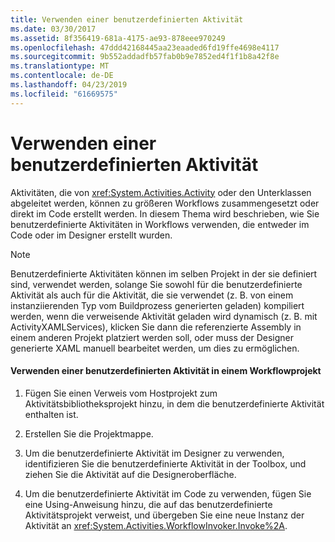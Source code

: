 ```yaml
---
title: Verwenden einer benutzerdefinierten Aktivität
ms.date: 03/30/2017
ms.assetid: 8f356419-681a-4175-ae93-878eee970249
ms.openlocfilehash: 47ddd42168445aa23eaaded6fd19ffe4698e4117
ms.sourcegitcommit: 9b552addadfb57fab0b9e7852ed4f1f1b8a42f8e
ms.translationtype: MT
ms.contentlocale: de-DE
ms.lasthandoff: 04/23/2019
ms.locfileid: "61669575"
---
```

# <a name="using-a-custom-activity"></a>Verwenden einer benutzerdefinierten Aktivität
Aktivitäten, die von <xref:System.Activities.Activity> oder den Unterklassen abgeleitet werden, können zu größeren Workflows zusammengesetzt oder direkt im Code erstellt werden. In diesem Thema wird beschrieben, wie Sie benutzerdefinierte Aktivitäten in Workflows verwenden, die entweder im Code oder im Designer erstellt wurden.  
  
> [!NOTE]
>  Benutzerdefinierte Aktivitäten können im selben Projekt in der sie definiert sind, verwendet werden, solange Sie sowohl für die benutzerdefinierte Aktivität als auch für die Aktivität, die sie verwendet (z. B. von einem instanziierenden Typ vom Buildprozess generierten geladen) kompiliert werden, wenn die verweisende Aktivität geladen wird dynamisch (z. B. mit ActivityXAMLServices), klicken Sie dann die referenzierte Assembly in einem anderen Projekt platziert werden soll, oder muss der Designer generierte XAML manuell bearbeitet werden, um dies zu ermöglichen.  
  
#### <a name="using-a-custom-activity-to-a-workflow-project"></a>Verwenden einer benutzerdefinierten Aktivität in einem Workflowprojekt  
  
1. Fügen Sie einen Verweis vom Hostprojekt zum Aktivitätsbibliotheksprojekt hinzu, in dem die benutzerdefinierte Aktivität enthalten ist.  
  
2. Erstellen Sie die Projektmappe.  
  
3. Um die benutzerdefinierte Aktivität im Designer zu verwenden, identifizieren Sie die benutzerdefinierte Aktivität in der Toolbox, und ziehen Sie die Aktivität auf die Designeroberfläche.  
  
4. Um die benutzerdefinierte Aktivität im Code zu verwenden, fügen Sie eine Using-Anweisung hinzu, die auf das benutzerdefinierte Aktivitätsprojekt verweist, und übergeben Sie eine neue Instanz der Aktivität an <xref:System.Activities.WorkflowInvoker.Invoke%2A>.
